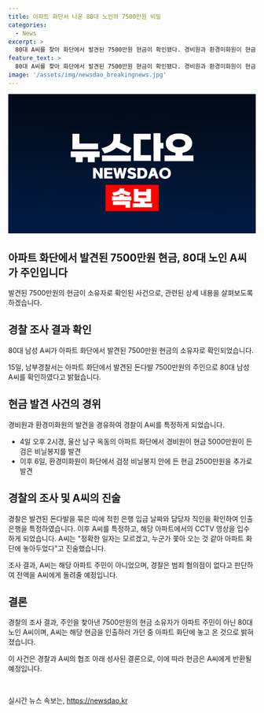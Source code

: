 ```yaml
---
title: 아파트 화단서 나온 80대 노인의 7500만원 비밀
categories:
  - News
excerpt: >
  80대 A씨를 찾아 화단에서 발견된 7500만원 현금이 확인됐다. 경비원과 환경미화원이 현금을 발견하며 시작된 조사는, 3월 26일 입금 한 것으로 확인돼 특정됐고, A씨의 CCTV 영상도 확인됐다. A씨는 주민이 아니었지만 범행 의도 없음으로 확인돼 돈 전액을 반환할 예정이다.
feature_text: >
  80대 A씨를 찾아 화단에서 발견된 7500만원 현금이 확인됐다. 경비원과 환경미화원이 현금을 발견하며 시작된 조사는, 3월 26일 입금 한 것으로 확인돼 특정됐고, A씨의 CCTV 영상도 확인됐다. A씨는 주민이 아니었지만 범행 의도 없음으로 확인돼 돈 전액을 반환할 예정이다.
image: '/assets/img/newsdao_breakingnews.jpg'
---
```


<p><img src="/assets/img/newsdao_breakingnews.jpg" alt="koreaapp 속보" /></p>

<h2>아파트 화단에서 발견된 7500만원 현금, 80대 노인 A씨가 주인입니다</h2>

<p>발견된 7500만원의 현금이 소유자로 확인된 사건으로, 관련된 상세 내용을 살펴보도록 하겠습니다.</p>

<h2 data-ke-size="size26">경찰 조사 결과 확인</h2>

<p>80대 남성 A씨가 아파트 화단에서 발견된 7500만원 현금의 소유자로 확인되었습니다.</p>

<p data-ke-size="size16">15일, 남부경찰서는 아파트 화단에서 발견된 돈다발 7500만원의 주인으로 80대 남성 A씨를 확인하였다고 밝혔습니다.</p>

<h2 data-ke-size="size26">현금 발견 사건의 경위</h2>

<p>경비원과 환경미화원의 발견을 경유하여 경찰이 A씨를 특정하게 되었습니다.</p>

<ul>
<li>4일 오후 2시경, 울산 남구 옥동의 아파트 화단에서 경비원이 현금 5000만원이 든 검은 비닐봉지를 발견</li>
<li>이후 6일, 환경미화원이 화단에서 검정 비닐봉지 안에 든 현금 2500만원을 추가로 발견</li>
</ul>

<h2 data-ke-size="size26">경찰의 조사 및 A씨의 진술</h2>

<p>경찰은 발견된 돈다발을 묶은 띠에 적힌 은행 입금 날짜와 담당자 직인을 확인하여 인출 은행을 특정하였습니다. 이후 A씨를 특정하고, 해당 아파트에서의 CCTV 영상을 입수하게 되었습니다. A씨는 "정확한 일자는 모르겠고, 누군가 쫓아 오는 것 같아 아파트 화단에 놓아두었다"고 진술했습니다.</p>

<p data-ke-size="size16">조사 결과, A씨는 해당 아파트 주민이 아니었으며, 경찰은 범죄 혐의점이 없다고 판단하여 전액을 A씨에게 돌려줄 예정입니다.</p>

<h2 data-ke-size="size26">결론</h2>

<p>경찰의 조사 결과, 주인을 찾아낸 7500만원의 현금 소유자가 아파트 주민이 아닌 80대 노인 A씨이며, A씨는 해당 현금을 인출하러 가던 중 아파트 화단에 놓고 온 것으로 밝혀졌습니다.</p>

<p data-ke-size="size16">이 사건은 경찰과 A씨의 협조 아래 성사된 결론으로, 이에 따라 현금은 A씨에게 반환될 예정입니다.</p>

<p data-ke-size="size16">&nbsp;</p>
실시간 뉴스 속보는, <a href="https://newsdao.kr" rel="dofollow">https://newsdao.kr</a>


